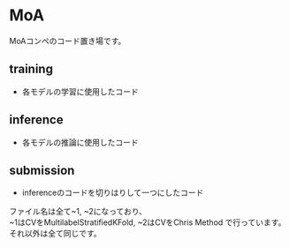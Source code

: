 # MoA
MoAコンペのコード置き場です。

## training<br>
- 各モデルの学習に使用したコード

## inference <br>
- 各モデルの推論に使用したコード

## submission
- inferenceのコードを切りはりして一つにしたコード

ファイル名は全て~1, ~2になっており、<br>
~1はCVをMultilabelStratifiedKFold, 
~2はCVをChris Method で行っています。<br>
それ以外は全て同じです。
